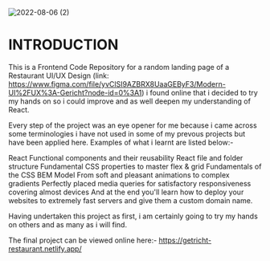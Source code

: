![2022-08-06 (2)](https://user-images.githubusercontent.com/94818747/183226110-3c9a20ac-cfc5-4ad3-a0eb-23bfb547e20f.png)









# INTRODUCTION

This is a Frontend Code Repository for a random landing page of a Restaurant UI/UX Design (link: https://www.figma.com/file/yvClSI9AZBRX8UaaGEByF3/Modern-UI%2FUX%3A-Gericht?node-id=0%3A1) i found online that i decided to try my hands on so i could improve and as well deepen my understanding of React.

Every step of the project was an eye opener for me because i came across some terminologies i have not used in some of my prevous projects but have been applied here. Examples of what i learnt are listed below:-

React Functional components and their reusability
React file and folder structure
Fundamental CSS properties to master flex & grid
Fundamentals of the CSS BEM Model
From soft and pleasant animations to complex gradients
Perfectly placed media queries for satisfactory responsiveness covering almost devices
And at the end you'll learn how to deploy your websites to extremely fast servers and give them a custom domain name.

Having undertaken this project as first, i am certainly going to try my hands on others and as many as i will find.

The final project can be viewed online here:- https://getricht-restaurant.netlify.app/
